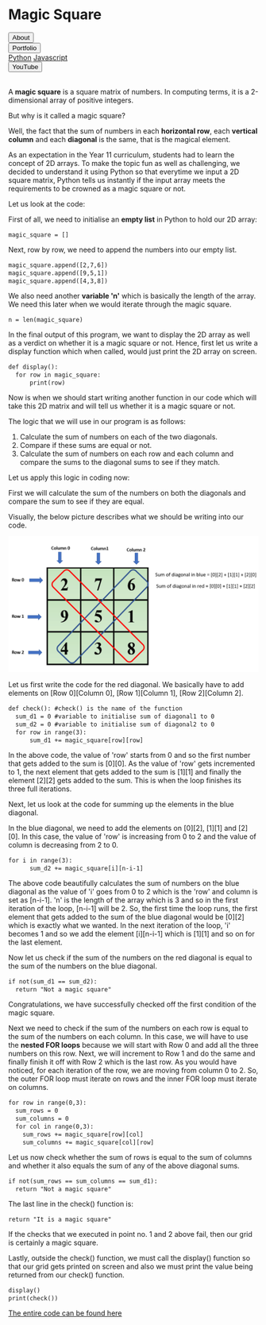 <link rel ="stylesheet" href="style2.css">
  <div class = "heading">
    <h1>Magic Square</h1>
  </div>
  <nav class = "topbar">
    <button onclick="window.location.href='index.html';">About</button>
    <div class="dropdown">
      <button class = "dropbtn">Portfolio</button>
        <div class="dropdown-content">
          <a href="Python.html">Python</a>
          <a href="#">Javascript</a>
        </div>
    </div>
    <button onclick="window.open('https://www.youtube.com/@shellysachdev/videos', '_blank')">YouTube</button>
  </nav>
  <br>

  A **magic square** is a square matrix of numbers. In computing terms, it is a 2-dimensional array of positive integers. 
  
  But why is it called a magic square? 
  
  Well, the fact that the sum of numbers in each **horizontal row**, each **vertical column** and each **diagonal** is the same, that is the magical element.

  As an expectation in the Year 11 curriculum, students had to learn the concept of 2D arrays. To make the topic fun as well as challenging, we decided to understand it using Python so that everytime we input a 2D square matrix, Python tells us instantly if the input array meets the requirements to be crowned as a magic square or not.

  Let us look at the code:

  First of all, we need to initialise an **empty list** in Python to hold our 2D array:

  ```{Python}
  magic_square = []
  ```

  Next, row by row, we need to append the numbers into our empty list.

  ```{Python}
  magic_square.append([2,7,6])
  magic_square.append([9,5,1])
  magic_square.append([4,3,8])
  ```

  We also need another **variable 'n'** which is basically the length of the array. We need this later when we would iterate through the magic square.

  ```{Python}
  n = len(magic_square)
  ```

  In the final output of this program, we want to display the 2D array as well as a verdict on whether it is a magic square or not. Hence, first let us write a display function which when called, would just print the 2D array on screen.

  ```{Python}
  def display():
    for row in magic_square:
        print(row)
  ```

  Now is when we should start writing another function in our code which will take this 2D matrix and will tell us whether it is a magic square or not. 

  The logic that we will use in our program is as follows:
  1. Calculate the sum of numbers on each of the two diagonals.
  2. Compare if these sums are equal or not.
  3. Calculate the sum of numbers on each row and each column and compare the sums to the diagonal sums to see if they match.
   
  Let us apply this logic in coding now:

  First we will calculate the sum of the numbers on both the diagonals and compare the sum to see if they are equal.
  
  Visually, the below picture describes what we should be writing into our code. 

  <img src="diagonals.PNG">

  Let us first write the code for the red diagonal. We basically have to add elements on [Row 0][Column 0], 
  [Row 1][Column 1], [Row 2][Column 2]. 

  ```{Python}
  def check(): #check() is the name of the function
    sum_d1 = 0 #variable to initialise sum of diagonal1 to 0
    sum_d2 = 0 #variable to initialise sum of diagonal2 to 0
    for row in range(3):
        sum_d1 += magic_square[row][row]
  ```

  In the above code, the value of 'row' starts from 0 and so the first number that gets added to the sum is [0][0]. As the value of 'row' gets incremented to 1, the next element that gets added to the sum is [1][1] and finally the element [2][2] gets added to the sum. This is when the loop finishes its three full iterations. 

  Next, let us look at the code for summing up the elements in the blue diagonal. 

  In the blue diagonal, we need to add the elements on [0][2],
  [1][1] and [2][0]. In this case, the value of 'row' is increasing from 0 to 2 and the value of column is decreasing from 2 to 0.

  ```{Python}
  for i in range(3):
        sum_d2 += magic_square[i][n-i-1]
  ```

  The above code beautifully calculates the sum of numbers on the blue diagonal as the value of 'i' goes from 0 to 2 which is the 'row' and column is set as [n-i-1]. 'n' is the length of the array which is 3 and so in the first iteration of the loop, [n-i-1] will be 2. So, the first time the loop runs, the first element that gets added to the sum of the blue diagonal would be [0][2] which is exactly what we wanted. In the next iteration of the loop, 'i' becomes 1 and so we add the element [i][n-i-1] which is [1][1] and so on for the last element. 

  Now let us check if the sum of the numbers on the red diagonal is equal to the sum of the numbers on the blue diagonal.

  ```{Python}
  if not(sum_d1 == sum_d2):
    return "Not a magic square"
  ```

  Congratulations, we have successfully checked off the first condition of the magic square. 
  
  Next we need to check if the sum of the numbers on each row is equal to the sum of the numbers on each column. In this case, we will have to use the **nested FOR loops** because we will start with Row 0 and add all the three numbers on this row. Next, we will increment to Row 1 and do the same and finally finish it off with Row 2 which is the last row. As you would have noticed, for each iteration of the row, we are moving from column 0 to 2. So, the outer FOR loop must iterate on rows and the inner FOR loop must iterate on columns. 

  ```{Python}
  for row in range(0,3):
    sum_rows = 0
    sum_columns = 0
    for col in range(0,3):
      sum_rows += magic_square[row][col]
      sum_columns += magic_square[col][row]
  ```

  Let us now check whether the sum of rows is equal to the sum of columns and whether it also equals the sum of any of the above diagonal sums. 

  ```{Python}
  if not(sum_rows == sum_columns == sum_d1):
    return "Not a magic square"
  ```

  The last line in the check() function is:
  
  ```{Python}
  return "It is a magic square"
  ```

  If the checks that we executed in point no. 1 and 2 above fail, then our grid is certainly a magic square. 

  Lastly, outside the check() function, we must call the display() function so that our grid gets printed on screen and also we must print the value being returned from our check() function.
  
  ```{Python}
  display()
  print(check())
  ```

  [The entire code can be found here](https://github.com/Shelly1986/magicsquare.git)












